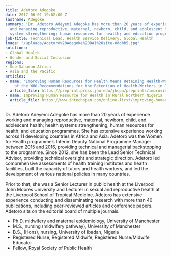 ```yaml
---
title: Adetoro Adegoke
date: 2017-06-01 19:02:00 Z
lastname: Adegoke
summary: 'Dr. Adetoro Adeyemi Adegoke has more than 20 years of experience working
  and managing reproductive, maternal, newborn, child, and adolescent health; health
  system strengthening; human resources for health; and education programmes. '
job-title: Technical Lead, Health Service Delivery, Global Health
image: "/uploads/Adetoro%20Adegoke%20DAI%20site-0ddbb5.jpg"
solutions:
- Global Health
- Gender and Social Inclusion
regions:
- Sub-Saharan Africa
- Asia and the Pacific
articles:
- name: 'Improving Human Resources for Health Means Retaining Health-Workers: Application
    of the WHO-Recommendations for the Retention of Health-Workers in Rural Northern-Nigeria'
  article_file: https://preprint.press.jhu.edu/jhcpu/preprints/improving-human-resources-health-means-retaining-health-workers-application-who
- name: Improving Human Resource for Health in Rural Northern Nigeria
  article_file: https://www.intechopen.com/online-first/improving-human-resource-for-health-in-rural-northern-nigeria
---
```


Dr. Adetoro Adeyemi Adegoke has more than 20 years of experience working and managing reproductive, maternal, newborn, child, and adolescent health; health systems strengthening; human resources for health; and education programmes. She has extensive experience working across 11 developing countries in Africa and Asia. Adetoro was the Women for Health programme’s Interim Deputy National Programme Manager between 2015 and 2016, providing technical and managerial backstopping to the programme. Since 2012, she has been the Lead Senior Technical Advisor, providing technical oversight and strategic direction. Adetoro led comprehensive assessments of health training institutes and health facilities, built the capacity of tutors and health workers, and led the development of various national policies in many countries. 

Prior to that, she was a Senior Lecturer in public health at the Liverpool John Moores University and Lecturer in sexual and reproductive health at the Liverpool School of Tropical Medicine. Adetoro has extensive experience conducting and disseminating research with more than 40 publications, including peer-reviewed articles and conference papers. Adetoro sits on the editorial board of multiple journals.

* Ph.D, midwifery and maternal epidemiology, University of Manchester
* M.S., nursing (midwifery pathway), University of Manchester
* B.S., (Hons), nursing, University of Ibadan, Nigeria
* Registered Nurse, Registered Midwife, Registered Nurse/Midwife Educator
* Fellow, Royal Society of Public Health